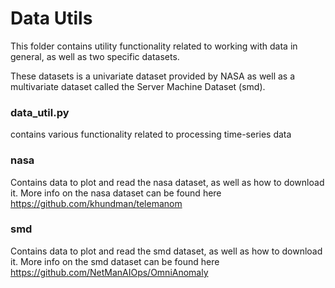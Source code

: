 # Data Utils
This folder contains utility functionality related to working with data in general, as well as two specific datasets.

These datasets is a univariate dataset provided by NASA as well as a multivariate dataset called the Server Machine Dataset (smd).

### data_util.py
contains various functionality related to processing time-series data

### nasa
Contains data to plot and read the nasa dataset, as well as how to download it. More info on the nasa dataset can be found
here https://github.com/khundman/telemanom

### smd
Contains data to plot and read the smd dataset, as well as how to download it. More info on the smd dataset can be found
here https://github.com/NetManAIOps/OmniAnomaly